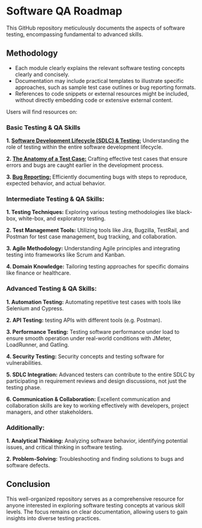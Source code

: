 # Software QA Roadmap

This GitHub repository meticulously documents the aspects of software testing, encompassing fundamental to advanced skills.

## Methodology

- Each module clearly explains the relevant software testing concepts clearly and concisely.
- Documentation may include practical templates to illustrate specific approaches, such as sample test case outlines or bug reporting formats.
- References to code snippets or external resources might be included, without directly embedding code or extensive external content.

Users will find resources on:

### Basic Testing & QA Skills

**1. [Software Development Lifecycle (SDLC) & Testing:](00-SOFTWARE-DEVELOPMENT-LIFE-CYCLE-SDLC)** Understanding the role of testing within the entire software development lifecycle.

**2. [The Anatomy of a Test Case:](https://github.com/amandaestevez/softwareqa/blob/efdf2923fb846e50d1dcf2929510f433d04bfb6d/01-TEST-CASES/011-ANATOMY-OF-TEST-CASES.md)** Crafting effective test cases that ensure errors and bugs are caught earlier in the development process.

**3. [Bug Reporting:](https://github.com/amandaestevez/softwareqa/tree/58ce499e60cd4fa89eda989b3043abb61f64cdb7/02-BUG-REPORTING)** Efficiently documenting bugs with steps to reproduce, expected behavior, and actual behavior.

### Intermediate Testing & QA Skills:

**1. Testing Techniques:** Exploring various testing methodologies like black-box, white-box, and exploratory testing.

**2. Test Management Tools:**  Utilizing tools like Jira, Bugzilla, TestRail, and Postman for test case management, bug tracking, and collaboration.

**3. Agile Methodology:**  Understanding Agile principles and integrating testing into frameworks like Scrum and Kanban.

**4. Domain Knowledge:** Tailoring testing approaches for specific domains like finance or healthcare.

### Advanced Testing & QA Skills:

**1. Automation Testing:** Automating repetitive test cases with tools like Selenium and Cypress.

**2. API Testing:** testing APIs with different tools (e.g. Postman).

**3. Performance Testing:** Testing software performance under load to ensure smooth operation under real-world conditions with JMeter, LoadRunner, and Gatling.

**4. Security Testing:** Security concepts and testing software for vulnerabilities.

**5. SDLC Integration:** Advanced testers can contribute to the entire SDLC by participating in requirement reviews and design discussions, not just the testing phase.

**6. Communication & Collaboration:** Excellent communication and collaboration skills are key to working effectively with developers, project managers, and other stakeholders.

### Additionally:

**1. Analytical Thinking:** Analyzing software behavior, identifying potential issues, and critical thinking in software testing.

**2. Problem-Solving:** Troubleshooting and finding solutions to bugs and software defects.


## Conclusion
This well-organized repository serves as a comprehensive resource for anyone interested in exploring software testing concepts at various skill levels.  The focus remains on clear documentation, allowing users to gain insights into diverse testing practices.

